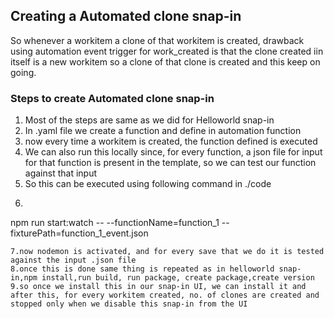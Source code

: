 ## Creating a Automated clone snap-in
So whenever a workitem a clone of that workitem is created, drawback using automation event trigger for work_created is that the clone created iin itself is a new workitem so a clone of that clone is created and this keep on going.
### Steps to create Automated clone snap-in
1. Most of the steps are same as we did for Helloworld snap-in
2. In .yaml file we create a function and define in automation function
3. now every time a workitem is created, the function defined is executed
4. We can also run this locally since, for every function, a json file for input for that function is present in the template, so we can test our function against that input
5. So this can be executed using following command in ./code
6. ```
npm run start:watch -- --functionName=function_1 --fixturePath=function_1_event.json
   ```
7.now nodemon is activated, and for every save that we do it is tested against the input .json file
8.once this is done same thing is repeated as in helloworld snap-in,npm install,run build, run package, create package,create version
9.so once we install this in our snap-in UI, we can install it and after this, for every workitem created, no. of clones are created and stopped only when we disable this snap-in from the UI
